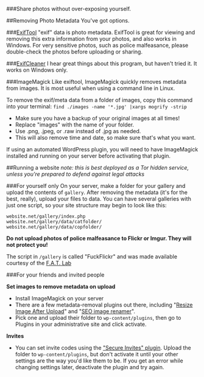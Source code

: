 ###Share photos without over-exposing yourself.

##Removing Photo Metadata
You've got options.

###[ExifTool](http://owl.phy.queensu.ca/~phil/exiftool/)
"exif" data is photo metadata. ExifTool is great for viewing and removing this extra information from your photos, and also works in Windows. For very sensitive photos, such as police malfeasance, please double-check the photos before uploading or sharing.

###[ExifCleaner](http://www.superutils.com/products/exifcleaner/)
I hear great things about this program, but haven't tried it. It works on Windows only.

###ImageMagick
Like exiftool, ImageMagick quickly removes metadata from images.  It is most useful when using a command line in Linux.

To remove the exif/meta data from a folder of images, copy this command into your terminal:
`find ./images -name '*.jpg' |xargs mogrify -strip` 

* Make sure you have a backup of your original images at all times!
* Replace "images" with the name of your folder.
* Use .png, .jpeg, or .raw instead of .jpg as needed.
* This will also remove time and date, so make sure that's what you want.

If using an automated WordPress plugin, you will need to have ImageMagick installed and running on your server before activating that plugin.

##Running a website
*note: this is best deployed as a Tor hidden service, unless you're prepared to defend against legal attacks*

###For yourself only
On your server, make a folder for your gallery and upload the contents of `gallery`.  After removing the metadata (it's for the best, really), upload your files to data. You can have several galleries with just one script, so your site structure may begin to look like this:

````
website.net/gallery/index.php
website.net/gallery/data/catfolder/
website.net/gallery/data/copfolder/
````

**Do not upload photos of police malfeasance to Flickr or Imgur. They will not protect you!**

The script in `/gallery` is called "FuckFlickr" and was made available courtesy of the [F.A.T. Lab](http://fffff.at/fuckflickr-info)

###For your friends and invited people

**Set images to remove metadata on upload**
* Install ImageMagick on your server
* There are a few metadata-removal plugins out there, including "[Resize Image After Upload](http://wordpress.org/plugins/resize-image-after-upload/)" and "[SEO image renamer](http://wordpress.org/plugins/seo-image-renamer/)".
* Pick one and upload their folder to `wp-content/plugins`, then go to Plugins in your administrative site and click activate.

**Invites**
* You can set invite codes using the ["Secure Invites" plugin](http://wordpress.org/plugins/wordpress-mu-secure-invites/). Upload the folder to `wp-content/plugins`, but don't activate it until your other settings are the way you'd like them to be.  If you get an error while changing settings later, deactivate the plugin and try again.

